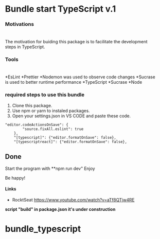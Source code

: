 # Bundle start TypeScript v.1

### **Motivations**

#

The motivation for buiding this package is to facilitate the development steps in TypeScript.

### **Tools**
#
*EsLint
*Prettier
*Nodemon was used to observe code changes 
*Sucrase is used to better runtime performance
*TypeScript
*Sucrase
*Node

### required steps to use this bundle

1. Clone this package.
2. Use npm or yarn to instaled packages.
3. Open your settings.json in VS CODE and paste these code.

```
"editor.codeActionsOnSave": {
        "source.fixAll.eslint": true
    },
    "[typescript]": {"editor.formatOnSave": false},
    "[typescriptreact]": {"editor.formatOnSave": false},
```

## Done

Start the program with **npm run dev"
Enjoy

Be happy!

#### Links

- RocktSeat
  <https://www.youtube.com/watch?v=aTf8QTjw4RE>

**script "build" in package.json it's under construction**

# bundle_typescript
